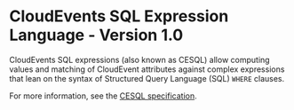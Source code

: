# CloudEvents SQL Expression Language - Version 1.0

CloudEvents SQL expressions (also known as CESQL) allow computing values and
matching of CloudEvent attributes against complex expressions that lean on the
syntax of Structured Query Language (SQL) `WHERE` clauses.

For more information, see the [CESQL specification](spec.md).
